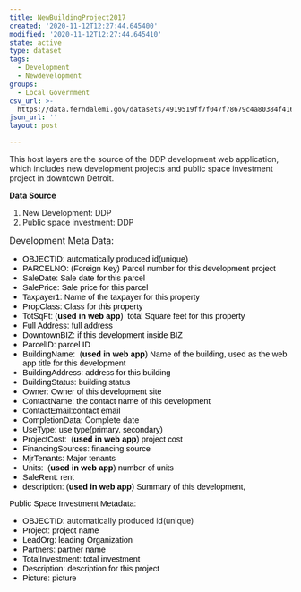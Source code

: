 ```yaml
---
title: NewBuildingProject2017
created: '2020-11-12T12:27:44.645400'
modified: '2020-11-12T12:27:44.645410'
state: active
type: dataset
tags:
  - Development
  - Newdevelopment
groups:
  - Local Government
csv_url: >-
  https://data.ferndalemi.gov/datasets/4919519ff7f047f78679c4a80384f416_0.csv?outSR=%7B%22latestWkid%22%3A3857%2C%22wkid%22%3A102100%7D
json_url: ''
layout: post

---
```

This host layers are the source of the DDP development web application, which includes new development projects and public space investment project in downtown Detroit. <div><b>Data Source</b></div><div><ol><li>New Development: DDP </li><li>Public space investment: DDP</li></ol><div><div><font size='3'>Development Meta Data: </font></div><div><ul><li><font color='#000000' face='Verdana, Arial, Helvetica, sans-serif'><span style='font-size: 14.4px;'>OBJECTID: automatically produced id(unique)</span><br /></font></li><li><font color='#000000' face='Verdana, Arial, Helvetica, sans-serif'><span style='font-size: 14.4px;'>PARCELNO: (Foreign Key) Parcel number for this development project<br /></span></font></li><li><font color='#000000' face='Verdana, Arial, Helvetica, sans-serif'><span style='font-size: 14.4px;'>SaleDate: Sale date for this parcel <br /></span></font></li><li><font color='#000000' face='Verdana, Arial, Helvetica, sans-serif'><span style='font-size: 14.4px;'>SalePrice: Sale price for this parcel</span></font></li><li><font color='#000000' face='Verdana, Arial, Helvetica, sans-serif'><span style='font-size: 14.4px;'>Taxpayer1: Name of the taxpayer for this property</span></font></li><li><font color='#000000' face='Verdana, Arial, Helvetica, sans-serif'><span style='font-size: 14.4px;'>PropClass: Class for this property</span></font></li><li><font color='#000000' face='Verdana, Arial, Helvetica, sans-serif'><span style='font-size: 14.4px;'>TotSqFt: (<b>used in web app</b><span style='font-size: 14.4px;'>) </span> total Square feet for this property</span></font></li><li><font color='#000000' face='Verdana, Arial, Helvetica, sans-serif'><span style='font-size: 14.4px;'>Full Address: full address</span></font></li><li><font color='#000000' face='Verdana, Arial, Helvetica, sans-serif'><span style='font-size: 14.4px;'>DowntownBIZ: if this development inside BIZ</span></font></li><li><font color='#000000' face='Verdana, Arial, Helvetica, sans-serif'><span style='font-size: 14.4px;'>ParcelID: parcel ID</span></font></li><li><font color='#000000' face='Verdana, Arial, Helvetica, sans-serif'><span style='font-size: 14.4px;'>BuildingName:  (<b>used in web app</b><span style='font-size: 14.4px;'>) </span>Name of the building, used as the web app title for this development</span></font></li><li><font color='#000000' face='Verdana, Arial, Helvetica, sans-serif'><span style='font-size: 14.4px;'>BuildingAddress: address for this building </span></font></li><li><font color='#000000' face='Verdana, Arial, Helvetica, sans-serif'><span style='font-size: 14.4px;'>BuildingStatus: building status </span></font></li><li><font color='#000000' face='Verdana, Arial, Helvetica, sans-serif'><span style='font-size: 14.4px;'>Owner: Owner of this development site</span></font></li><li><font color='#000000' face='Verdana, Arial, Helvetica, sans-serif'><span style='font-size: 14.4px;'>ContactName: the contact name of this development </span></font></li><li><font color='#000000' face='Verdana, Arial, Helvetica, sans-serif'><span style='font-size: 14.4px;'>ContactEmail:contact email </span></font></li><li><font color='#000000' face='Verdana, Arial, Helvetica, sans-serif'><span style='font-size: 14.4px;'>CompletionData</span></font>: Complete date</li><li><font color='#000000' face='Verdana, Arial, Helvetica, sans-serif'><span style='font-size: 14.4px;'>UseType: use type(primary, secondary)</span></font></li><li><font color='#000000' face='Verdana, Arial, Helvetica, sans-serif'><span style='font-size: 14.4px;'>ProjectCost:  (<b>used in web app</b><span style='font-size: 14.4px;'>) </span>project cost</span></font></li><li><font color='#000000' face='Verdana, Arial, Helvetica, sans-serif'><span style='font-size: 14.4px;'>FinancingSources: financing source</span></font></li><li><font color='#000000' face='Verdana, Arial, Helvetica, sans-serif'><span style='font-size: 14.4px;'>MjrTenants: Major tenants</span></font></li><li><font color='#000000' face='Verdana, Arial, Helvetica, sans-serif'><span style='font-size: 14.4px;'>Units:  (<b>used in web app</b><span style='font-size: 14.4px;'>) </span>number of units</span></font></li><li><font color='#000000' face='Verdana, Arial, Helvetica, sans-serif'><span style='font-size: 14.4px;'>SaleRent: rent </span></font></li><li><font color='#000000' face='Verdana, Arial, Helvetica, sans-serif'><span style='font-size: 14.4px;'>description: (<b>used in web app</b>) Summary of this development, </span></font></li></ul><div><font color='#000000' face='Verdana, Arial, Helvetica, sans-serif'><span style='font-size: 14.4px;'>Public Space Investment Metadata:</span></font></div></div></div></div><div><ul><li><font color='#000000' face='Verdana, Arial, Helvetica, sans-serif'><span style='font-size: 14.4px;'>OBJECTID: </span></font>automatically produced id(unique)</li><li><font color='#000000' face='Verdana, Arial, Helvetica, sans-serif'><span style='font-size: 14.4px;'>Project: project name</span></font></li><li><font color='#000000' face='Verdana, Arial, Helvetica, sans-serif'><span style='font-size: 14.4px;'>LeadOrg: leading Organization </span></font></li><li><font color='#000000' face='Verdana, Arial, Helvetica, sans-serif'><span style='font-size: 14.4px;'>Partners: partner name</span></font></li><li><font color='#000000' face='Verdana, Arial, Helvetica, sans-serif'><span style='font-size: 14.4px;'>TotalInvestment: total investment </span></font></li><li><font color='#000000' face='Verdana, Arial, Helvetica, sans-serif'><span style='font-size: 14.4px;'>Description: description for this project</span></font></li><li><font color='#000000' face='Verdana, Arial, Helvetica, sans-serif'><span style='font-size: 14.4px;'>Picture: picture</span></font></li></ul></div>
